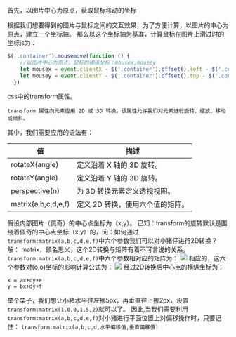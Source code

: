 首先，以图片中心为原点，获取鼠标移动的坐标

根据我们想要得到的图片与鼠标之间的交互效果，为了方便计算，以图片的中心为原点，建立一个坐标轴。 那么以这个坐标轴为基准，计算鼠标在图片上滑过时的坐标js为：
```js
$('.container').mousemove(function () {
    //以图片中心为原点，鼠标的横纵坐标：mousex,mousey
    let mousex = event.clientX - $('.container').offset().left - $('.container').width() / 2;
    let mousey = event.clientY - $('.container').offset().top - $('.container').height() / 2;
  })
```
css中的transform属性。

`transform 属性向元素应用 2D 或 3D 转换。该属性允许我们对元素进行旋转、缩放、移动或倾斜。`

其中，我们需要应用的语法有：

| 值                 | 描述                           |
| ------------------- | -------------------------------- |
| rotateX(angle)      | 定义沿着 X 轴的 3D 旋转。 |
| rotateY(angle)      | 定义沿着 Y 轴的 3D 旋转。 |
| perspective(n)      | 为 3D 转换元素定义透视视图。 |
| matrix(a,b,c,d,e,f) | 定义 2D 转换，使用六个值的矩阵。 |

假设内部图片（佩奇）的中心点坐标为（x,y）。  已知：transform的旋转默认是围绕着佩奇的中心点坐标（x,y）的，问：如何通过`transform:matrix(a,b,c,d,e,f)`中六个参数我们可以对小猪仔进行2D转换？
解：
matrix，顾名思义，这个2D转换与矩阵有着不可言说的关系。 `transform:matrix(a,b,c,d,e,f)`中六个参数相对应的矩阵为：
![](https://user-gold-cdn.xitu.io/2019/5/14/16ab4d98ffa1cdc5?imageView2/0/w/1280/h/960/format/webp/ignore-error/1)
相应的，这六个参数对(o,o)坐标的影响计算公式为：
![](https://user-gold-cdn.xitu.io/2019/5/14/16ab4da2a8cd7255?imageView2/0/w/1280/h/960/format/webp/ignore-error/1)
经过2D转换后中心点的横纵坐标为：
```
x = ax+cy+e
y = bx+dy+f
```

举个栗子，我们想让小猪水平往左挪5px，再垂直往上挪2px，设置`transform:matrix(1,0,0,1,5,2)`就可以了。
因此,当我们需要利用`transform:matrix(a,b,c,d,e,f)`对小猪进行平面位置上对偏移操作时，只要记住：
`transform:matrix(a,b,c,d,水平偏移值,垂直偏移值)`
